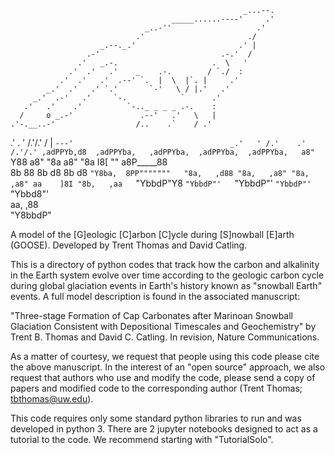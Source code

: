                                                         _...--.
                                        _____......----'     .'
                                  _..-''                   .'
                                .'                       ./
                        _.--._.'                       .' |
                     .-'                           .-.'  /
                   .'   _.-.                     .  \   '
                 .'  .'   .'    _    .-.        / `./  :
               .'  .'   .'  .--' `.  |  \  |`. |     .'
            _.'  .'   .' `.'       `-'   \ / |.'   .'
         _.'  .-'   .'     `-.            `      .'
       .'   .'    .'          `-.._ _ _ _ .-.    :
      /     o _.-'               .--'   .'   \   |
    .'-.__..-'                  /..    .`    / .'
  .'   . '                       /.'/.'     /  |
 `---'                                   _.'   '
                                       /.'    .'
                                        /.'/.'
 ,adPPYb,d8  ,adPPYba,   ,adPPYba,  ,adPPYba,  ,adPPYba,  
a8"    `Y88 a8"     "8a a8"     "8a I8[    "" a8P_____88  
8b       88 8b       d8 8b       d8  `"Y8ba,  8PP"""""""  
"8a,   ,d88 "8a,   ,a8" "8a,   ,a8" aa    ]8I "8b,   ,aa  
 `"YbbdP"Y8  `"YbbdP"'   `"YbbdP"'  `"YbbdP"'  `"Ybbd8"'  
 aa,    ,88                                               
  "Y8bbdP"    

A model of the [G]eologic [C]arbon [C]ycle during [S]nowball [E]arth (GOOSE).
Developed by Trent Thomas and David Catling.

This is a directory of python codes that track how the carbon and alkalinity in the Earth system evolve over time according to the geologic carbon cycle during global glaciation events in Earth's history known as "snowball Earth" events. A full model description is found in the associated manuscript:

"Three-stage Formation of Cap Carbonates after Marinoan Snowball Glaciation Consistent with Depositional Timescales and Geochemistry" by Trent B. Thomas and David C. Catling. In revision, Nature Communications.

As a matter of courtesy, we request that people using this code please cite the above manuscript. In the interest of an "open source" approach, we also request that authors who use and modify the code, please send a copy of papers and modified code to the corresponding author (Trent Thomas; tbthomas@uw.edu).

This code requires only some standard python libraries to run and was developed in python 3. There are 2 jupyter notebooks designed to act as a tutorial to the code. We recommend starting with "TutorialSolo".
